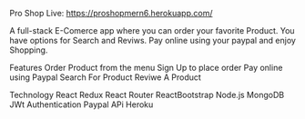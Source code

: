 Pro Shop
Live: https://proshopmern6.herokuapp.com/

A full-stack E-Comerce app where you can order your favorite Product. You have options for Search and Reviws. Pay online using your paypal and enjoy Shopping.

Features
Order Product from the menu
Sign Up to place order
Pay online using Paypal
Search For Product
Reviwe A Product

Technology
React
Redux
React Router
ReactBootstrap
Node.js
MongoDB
JWt Authentication
Paypal APi
Heroku


